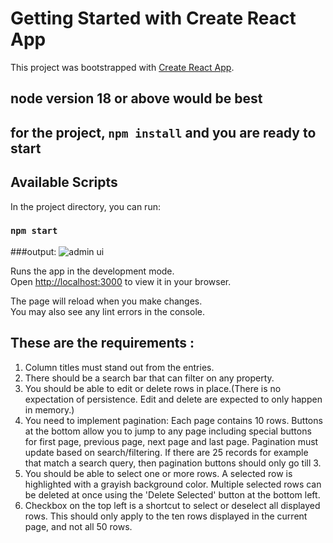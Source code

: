# Getting Started with Create React App

This project was bootstrapped with [Create React App](https://github.com/facebook/create-react-app).

## node version 18 or above would be best

## for the project, `npm install` and you are ready to start

## Available Scripts

In the project directory, you can run:

### `npm start`

###output:
![admin ui ](https://github.com/ni774/admin_ui/assets/61626746/a6cad1d3-217f-4bbc-b4b2-0b5366e285bb)

Runs the app in the development mode.\
Open [http://localhost:3000](http://localhost:3000) to view it in your browser.

The page will reload when you make changes.\
You may also see any lint errors in the console.

## These are the requirements :

1. Column titles must stand out from the entries.
2. There should be a search bar that can filter on any property.
3. You should be able to edit or delete rows in place.(There is no expectation of persistence. Edit and delete are expected to only happen in memory.)
4. You need to implement pagination: Each page contains 10 rows. Buttons at the bottom allow you to jump to any page including special buttons for first page, previous page, next page and last page. Pagination must update based on search/filtering. If there are 25 records for example that match a search query, then pagination buttons should only go till 3.
5. You should be able to select one or more rows. A selected row is highlighted with a grayish background color. Multiple selected rows can be deleted at once using the 'Delete Selected' button at the bottom left.
6. Checkbox on the top left is a shortcut to select or deselect all displayed rows. This should only apply to the ten rows displayed in the current page, and not all 50 rows.




